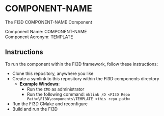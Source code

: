 # COMPONENT-NAME
The FI3D COMPONENT-NAME Component

Component Name: COMPONENT-NAME  
Component Acronym: TEMPLATE  

## Instructions
To run the component within the FI3D framework, follow these instructions:

- Clone this repository, anywhere you like
- Create a symlink to this repository within the FI3D components directory
  - <b>Example Windows</b>:
    - Run the `CMD` as administrator
    - Run the following command: `mklink /D <FI3D Repo Path>\FI3D\components\TEMPLATE <this repo path>`
- Run the FI3D CMake and reconfigure
- Build and run the FI3D

